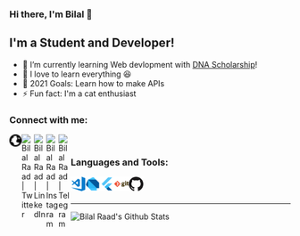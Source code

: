### Hi there, I'm Bilal 👋

## I'm a Student and Developer!
- 🔭 I’m currently learning Web devlopment with [DNA Scholarship][dna]!
- 🌱 I love to learn everything 😆
- 🥅 2021 Goals: Learn how to make APIs
- ⚡ Fun fact: I'm a cat enthusiast
### Connect with me:

[<img align="left" alt="genx.com" width="22px" src="https://raw.githubusercontent.com/iconic/open-iconic/master/svg/globe.svg" />][website]
[<img align="left" alt="Bilal Raad | Twitter" width="22px" src="https://cdn.jsdelivr.net/npm/simple-icons@v3/icons/twitter.svg" />][twitter]
[<img align="left" alt="Bilal Raad | LinkedIn" width="22px" src="https://cdn.jsdelivr.net/npm/simple-icons@v3/icons/linkedin.svg" />][linkedin]
[<img align="left" alt="Bilal Raad | Instagram" width="22px" src="https://cdn.jsdelivr.net/npm/simple-icons@v3/icons/instagram.svg" />][instagram]
[<img align="left" alt="Bilal Raad | Telegram" width="22px" src="https://cdn.jsdelivr.net/npm/simple-icons@3.3.0/icons/telegram.svg" />][telegram]

<br />

### Languages and Tools:

<img align="left" alt="Visual Studio Code" width="26px" src="https://raw.githubusercontent.com/github/explore/80688e429a7d4ef2fca1e82350fe8e3517d3494d/topics/visual-studio-code/visual-studio-code.png" />
<img align="left" alt="Dart" width="26px" src="https://raw.githubusercontent.com/github/explore/e94815998e4e0713912fed477a1f346ec04c3da2/topics/dart/dart.png" />
<img align="left" alt="Flutter" width="26px" src="https://raw.githubusercontent.com/github/explore/e94815998e4e0713912fed477a1f346ec04c3da2/topics/flutter/flutter.png" />
<img align="left" alt="Git" width="26px" src="https://raw.githubusercontent.com/github/explore/e94815998e4e0713912fed477a1f346ec04c3da2/topics/git/git.png" />
<img align="left" alt="GitHub" width="26px" src="https://raw.githubusercontent.com/github/explore/78df643247d429f6cc873026c0622819ad797942/topics/github/github.png" />


<br />
<br />

---

<img align="left" alt="Bilal Raad's Github Stats" src="https://github-readme-stats.vercel.app/api?username=bilalraad&show_icons=true&hide_border=true&theme=radical" />

[website]: https://genx-iq.com/
[dna]: https://dnascholarship.com/
[twitter]: https://twitter.com/bilal_rad
[instagram]: https://instagram.com/bilal_rad
[linkedin]: https://linkedin.com/in/bilal-rad
[telegram]: https://t.me/bilal_rad
